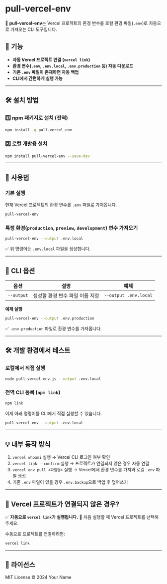 # pull-vercel-env

🚀 **pull-vercel-env**는 Vercel 프로젝트의 환경 변수를 로컬 환경 파일(`.env`)로 자동으로 가져오는 CLI 도구입니다.

## 📌 기능

- **자동 Vercel 프로젝트 연결 (`vercel link`)**
- **환경 변수(`.env`, `.env.local`, `.env.production` 등) 자동 다운로드**
- **기존 `.env` 파일이 존재하면 자동 백업**
- **CLI에서 간편하게 실행 가능**

---

## 🛠 설치 방법

### 1️⃣ **npm 패키지로 설치 (전역)**

```sh
npm install -g pull-vercel-env
```

### 2️⃣ **로컬 개발용 설치**

```sh
npm install pull-vercel-env --save-dev
```

---

## 🚀 사용법

### **기본 실행**

현재 Vercel 프로젝트의 환경 변수를 `.env` 파일로 가져옵니다.

```sh
pull-vercel-env
```

### **특정 환경(`production`, `preview`, `development`) 변수 가져오기**

```sh
pull-vercel-env --output .env.local
```

✅ 위 명령어는 `.env.local` 파일을 생성합니다.

---

## 🎯 CLI 옵션

| 옵션       | 설명                            | 예제                  |
| ---------- | ------------------------------- | --------------------- |
| `--output` | 생성할 환경 변수 파일 이름 지정 | `--output .env.local` |

**예제 실행**

```sh
pull-vercel-env --output .env.production
```

✅ `.env.production` 파일로 환경 변수를 가져옵니다.

---

## 🛠 개발 환경에서 테스트

### **로컬에서 직접 실행**

```sh
node pull-vercel-env.js --output .env.local
```

### **전역 CLI 등록 (`npm link`)**

```sh
npm link
```

이제 아래 명령어를 CLI에서 직접 실행할 수 있습니다.

```sh
pull-vercel-env --output .env.local
```

---

## 💡 내부 동작 방식

1. `vercel whoami` 실행 → Vercel CLI 로그인 여부 확인
2. `vercel link --confirm` 실행 → 프로젝트가 연결되지 않은 경우 자동 연결
3. `vercel env pull <파일명>` 실행 → Vercel에서 환경 변수를 가져와 로컬 `.env` 파일 생성
4. 기존 `.env` 파일이 있을 경우 `.env.backup`으로 백업 후 덮어쓰기

---

## 📌 Vercel 프로젝트가 연결되지 않은 경우?

✅ **자동으로 `vercel link`가 실행됩니다.**
📌 처음 실행할 때 Vercel 프로젝트를 선택해 주세요.

수동으로 프로젝트를 연결하려면:

```sh
vercel link
```

---

## 📝 라이선스

MIT License
© 2024 Your Name
